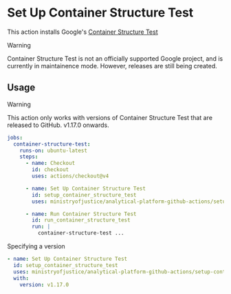 # Set Up Container Structure Test

This action installs Google's [Container Structure Test](https://github.com/GoogleContainerTools/container-structure-test)

> [!WARNING]
> Container Structure Test is not an officially supported Google project, and is currently in maintainence mode.
> However, releases are still being created.

## Usage

> [!WARNING]
> This action only works with versions of Container Structure Test that are released to GitHub.
> v1.17.0 onwards.

```yaml
jobs:
  container-structure-test:
    runs-on: ubuntu-latest
    steps:
      - name: Checkout
        id: checkout
        uses: actions/checkout@v4

      - name: Set Up Container Structure Test
        id: setup_container_structure_test
        uses: ministryofjustice/analytical-platform-github-actions/setup-container-structure-test@main

      - name: Run Container Structure Test
        id: run_container_structure_test
        run: |
          container-structure-test ...
```

Specifying a version

```yaml
- name: Set Up Container Structure Test
  id: setup_container_structure_test
  uses: ministryofjustice/analytical-platform-github-actions/setup-container-structure-test@main
  with:
    version: v1.17.0
```
